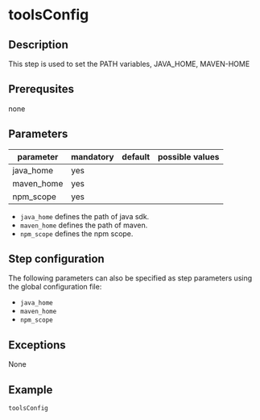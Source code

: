 # toolsConfig

## Description
This step is used to set the PATH variables, JAVA_HOME, MAVEN-HOME

## Prerequsites
none

## Parameters

| parameter | mandatory | default | possible values |
| ----------|-----------|---------|-----------------|
| java_home | yes |  |  | 'config.JAVA_HOME' |
| maven_home | yes |  |  | 'config.MAVEN_HOME'|
| npm_scope | yes |  |  | 'config.NPM_SCOPE' |


* `java_home` defines the path of java sdk.
* `maven_home` defines the path of maven.
* `npm_scope` defines the npm scope.

## Step configuration
The following parameters can also be specified as step parameters using the global configuration file:

* `java_home`
* `maven_home`
* `npm_scope`

## Exceptions

None

## Example

```groovy
toolsConfig
```
